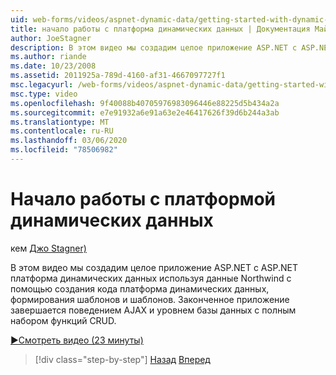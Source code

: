 ```yaml
---
uid: web-forms/videos/aspnet-dynamic-data/getting-started-with-dynamic-data
title: начало работы с платформа динамических данных | Документация Майкрософт
author: JoeStagner
description: В этом видео мы создадим целое приложение ASP.NET с ASP.NET платформа динамических данных используя данные Northwind с помощью создания кода платформа динамических данных, скаффолди...
ms.author: riande
ms.date: 10/23/2008
ms.assetid: 2011925a-789d-4160-af31-4667097727f1
msc.legacyurl: /web-forms/videos/aspnet-dynamic-data/getting-started-with-dynamic-data
msc.type: video
ms.openlocfilehash: 9f40088b40705976983096446e88225d5b434a2a
ms.sourcegitcommit: e7e91932a6e91a63e2e46417626f39d6b244a3ab
ms.translationtype: MT
ms.contentlocale: ru-RU
ms.lasthandoff: 03/06/2020
ms.locfileid: "78506982"
---
```

# <a name="getting-started-with-dynamic-data"></a>Начало работы с платформой динамических данных

кем [Джо Stagner)](https://github.com/JoeStagner)

В этом видео мы создадим целое приложение ASP.NET с ASP.NET платформа динамических данных используя данные Northwind с помощью создания кода платформа динамических данных, формирования шаблонов и шаблонов. Законченное приложение завершается поведением AJAX и уровнем базы данных с полным набором функций CRUD.

[&#9654;Смотреть видео (23 минуты)](https://channel9.msdn.com/Blogs/ASP-NET-Site-Videos/getting-started-with-dynamic-data)

> [!div class="step-by-step"]
> [Назад](how-do-i-use-a-dynamiccontrol-in-listview-and-detailsview-controls.md)
> [Вперед](begin-editing-the-templates-in-aspnet-dynamic-data-applications.md)
